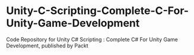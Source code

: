 # Unity-C-Scripting-Complete-C-For-Unity-Game-Development
Code Repository for Unity C# Scripting : Complete C# For Unity Game Development, published by Packt
